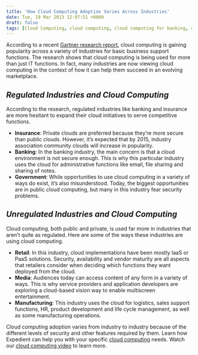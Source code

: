 ```yaml
---
title: 'How Cloud Computing Adoption Varies Across Industries'
date: Tue, 19 Mar 2013 12:07:51 +0000
draft: false
tags: [Cloud Computing, cloud computing, cloud computing for banking, cloud computing for manufacturing, cloud computing for retail, industry insights, Jon Rosenson]
---
```


According to a recent [Gartner research report](http://www.gartner.com/id=2027216), cloud computing is gaining popularity across a variety of industries for basic business support functions. The research shows that cloud computing is being used for more than just IT functions. In fact, many industries are now viewing cloud computing in the context of how it can help them succeed in an evolving marketplace.

_Regulated Industries and Cloud Computing_
------------------------------------------

According to the research, regulated industries like banking and insurance are more hesitant to expand their cloud initiatives to serve competitive functions.

*   **Insurance**: Private clouds are preferred because they’re more secure than public clouds. However, it’s expected that by 2015, industry association community clouds will increase in popularity.
*   **Banking**: In the banking industry, the main concern is that a cloud environment is not secure enough. This is why this particular industry uses the cloud for administrative functions like email, file sharing and sharing of notes.
*   **Government**: While opportunities to use cloud computing in a variety of ways do exist, it’s also misunderstood. Today, the biggest opportunities are in public cloud computing, but many in this industry fear security problems.

_Unregulated Industries and Cloud Computing_
--------------------------------------------

Cloud computing, both public and private, is used far more in industries that aren’t quite as regulated. Here are some of the ways these industries are using cloud computing.

*   **Retail**: In this industry, cloud implementations have been mostly IaaS or PaaS solutions. Security, availability and vendor maturity are all aspects that retailers consider when deciding which functions they want deployed from the cloud.
*   **Media**: Audiences today can access content of any form in a variety of ways. This is why service providers and application developers are exploring a cloud-based vision way to enable multiscreen entertainment.
*   **Manufacturing**: This industry uses the cloud for logistics, sales support functions, HR, product development and life cycle management, as well as some manufacturing operations.

Cloud computing adoption varies from industry to industry because of the different levels of security and other features required by them. Learn how Expedient can help you with your specific [cloud computing](https://www.expedient.com/cloud-computing/ "Cloud Computing") needs. Watch our [cloud computing video](https://www.youtube.com/watch?v=U1nOJU-AQpk) to learn more.